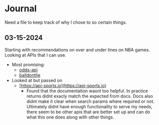 # Journal
Need a file to keep track of why I chose to so certain things.

## 03-15-2024
Starting with recommendations on over and under lines on NBA games. Looking at APIs that I can use.
* Most promising:
    * [odds-api](https://the-odds-api.com)
    * [balldontlie](https://www.balldontlie.io/#introduction)
* Looked at but passed on
    * [https://api-sports.io](https://api-sports.io)
        * Found that the documentation wasnt too helpful. In practice returns didnt exacly match the expected from docs. Docs also didnt make it clear when search params where required or not. Ultimately didnt have enough functionality to serve my needs, there seem to be other apis that are better set up and can do what this one does along with other things.